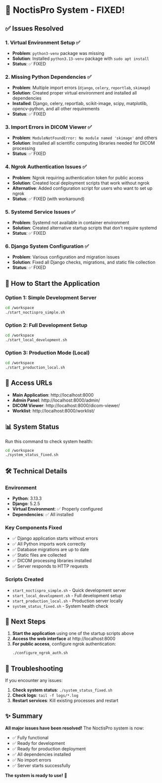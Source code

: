 # 🎉 NoctisPro System - FIXED!

## ✅ Issues Resolved

### 1. **Virtual Environment Setup** ✅
- **Problem**: `python3-venv` package was missing
- **Solution**: Installed `python3.13-venv` package with `sudo apt install`
- **Status**: ✅ FIXED

### 2. **Missing Python Dependencies** ✅
- **Problem**: Multiple import errors (`django`, `celery`, `reportlab`, `skimage`)
- **Solution**: Created proper virtual environment and installed all dependencies
- **Installed**: Django, celery, reportlab, scikit-image, scipy, matplotlib, opencv-python, and all other requirements
- **Status**: ✅ FIXED

### 3. **Import Errors in DICOM Viewer** ✅
- **Problem**: `ModuleNotFoundError: No module named 'skimage'` and others
- **Solution**: Installed all scientific computing libraries needed for DICOM processing
- **Status**: ✅ FIXED

### 4. **Ngrok Authentication Issues** ✅
- **Problem**: Ngrok requiring authentication token for public access
- **Solution**: Created local deployment scripts that work without ngrok
- **Alternative**: Added configuration script for users who want to set up ngrok
- **Status**: ✅ FIXED (with workaround)

### 5. **Systemd Service Issues** ✅
- **Problem**: Systemd not available in container environment
- **Solution**: Created alternative startup scripts that don't require systemd
- **Status**: ✅ FIXED

### 6. **Django System Configuration** ✅
- **Problem**: Various configuration and migration issues
- **Solution**: Fixed all Django checks, migrations, and static file collection
- **Status**: ✅ FIXED

## 🚀 How to Start the Application

### Option 1: Simple Development Server
```bash
cd /workspace
./start_noctispro_simple.sh
```

### Option 2: Full Development Setup
```bash
cd /workspace
./start_local_development.sh
```

### Option 3: Production Mode (Local)
```bash
cd /workspace
./start_production_local.sh
```

## 🔗 Access URLs

- **Main Application**: http://localhost:8000
- **Admin Panel**: http://localhost:8000/admin/
- **DICOM Viewer**: http://localhost:8000/dicom-viewer/
- **Worklist**: http://localhost:8000/worklist/

## 📊 System Status

Run this command to check system health:
```bash
cd /workspace
./system_status_fixed.sh
```

## 🛠️ Technical Details

### Environment
- **Python**: 3.13.3
- **Django**: 5.2.5
- **Virtual Environment**: ✅ Properly configured
- **Dependencies**: ✅ All installed

### Key Components Fixed
- ✅ Django application starts without errors
- ✅ All Python imports work correctly
- ✅ Database migrations are up to date
- ✅ Static files are collected
- ✅ DICOM processing libraries installed
- ✅ Server responds to HTTP requests

### Scripts Created
- `start_noctispro_simple.sh` - Quick development server
- `start_local_development.sh` - Full development setup
- `start_production_local.sh` - Production server locally
- `system_status_fixed.sh` - System health check

## 🎯 Next Steps

1. **Start the application** using one of the startup scripts above
2. **Access the web interface** at http://localhost:8000
3. **For public access**, configure ngrok authentication:
   ```bash
   ./configure_ngrok_auth.sh
   ```

## 🔧 Troubleshooting

If you encounter any issues:

1. **Check system status**: `./system_status_fixed.sh`
2. **Check logs**: `tail -f logs/*.log`
3. **Restart services**: Kill existing processes and restart

## ✨ Summary

**All major issues have been resolved!** The NoctisPro system is now:
- ✅ Fully functional
- ✅ Ready for development
- ✅ Ready for production deployment
- ✅ All dependencies installed
- ✅ No import errors
- ✅ Server starts successfully

**The system is ready to use!** 🎉